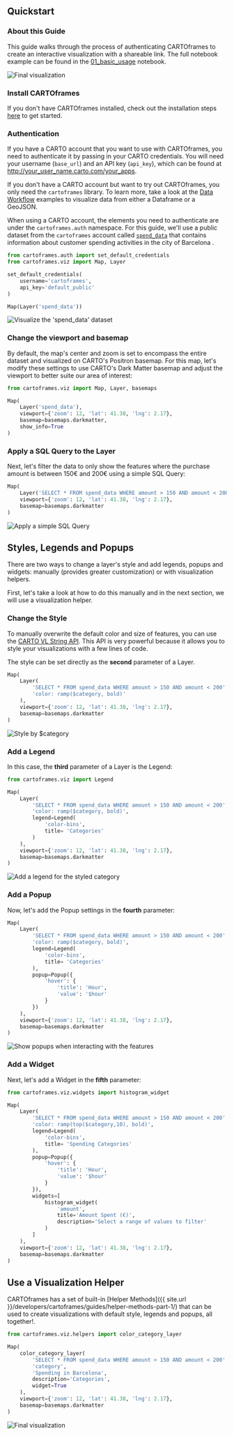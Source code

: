 ## Quickstart

### About this Guide

This guide walks through the process of authenticating CARTOframes to create an interactive visualization with a shareable link. The full notebook example can be found in the [01_basic_usage](https://github.com/CartoDB/cartoframes/blob/develop/examples/01_quickstart/01_basic_usage.ipynb) notebook.

![Final visualization](../../img/guides/quickstart/quickstart-final.gif)

### Install CARTOframes

If you don't have CARTOframes installed, check out the installation steps [here](../../guides/03-Install-CARTOframes-in-your-Notebooks.md) to get started.

### Authentication

If you have a CARTO account that you want to use with CARTOframes, you need to authenticate it by passing in your CARTO credentials. You will need your username (`base_url`) and an API key (`api_key`), which can be found at http://your_user_name.carto.com/your_apps.

If you don't have a CARTO account but want to try out CARTOframes, you only need the `cartoframes` library. To learn more, take a look at the [Data Workflow](LINK) examples to visualize data from either a Dataframe or a GeoJSON.

When using a CARTO account, the elements you need to authenticate are under the `cartoframes.auth` namespace. For this guide, we'll use a public dataset from the `cartoframes` account called [`spend_data`](https://cartoframes.carto.com/tables/spend_data/public/map) that contains information about customer spending activities in the city of Barcelona .

```py
from cartoframes.auth import set_default_credentials
from cartoframes.viz import Map, Layer

set_default_credentials(
    username='cartoframes',
    api_key='default_public'
)

Map(Layer('spend_data'))
```

![Visualize the 'spend_data' dataset](../../img/guides/quickstart/quickstart-1.png)

### Change the viewport and basemap

By default, the map's center and zoom is set to encompass the entire dataset and visualized on CARTO's Positron basemap. For this map, let's modify these settings to use CARTO's Dark Matter basemap and adjust the viewport to better suite our area of interest:

```py
from cartoframes.viz import Map, Layer, basemaps

Map(
    Layer('spend_data'),
    viewport={'zoom': 12, 'lat': 41.38, 'lng': 2.17},
    basemap=basemaps.darkmatter,
    show_info=True
)
```

### Apply a SQL Query to the Layer

Next, let's filter the data to only show the features where the purchase amount is between 150€ and 200€ using a simple SQL Query:

```py
Map(
    Layer('SELECT * FROM spend_data WHERE amount > 150 AND amount < 200'),
    viewport={'zoom': 12, 'lat': 41.38, 'lng': 2.17},
    basemap=basemaps.darkmatter
)
```

![Apply a simple SQL Query](../../img/guides/quickstart/quickstart-2.png)

## Styles, Legends and Popups

There are two ways to change a layer's style and add legends, popups and widgets: manually (provides greater customization) or with visualization helpers.

First, let's take a look at how to do this manually and in the next section, we will use a visualization helper.

### Change the Style

To manually overwrite the default color and size of features, you can use the [CARTO VL String API](https://carto.com/developers/carto-vl/guides/style-with-expressions/). This API is very powerful because it allows you to style your visualizations with a few lines of code.

The style can be set directly as the **second** parameter of a Layer.

```py
Map(
    Layer(
        'SELECT * FROM spend_data WHERE amount > 150 AND amount < 200',
        'color: ramp($category, bold)'
    ),
    viewport={'zoom': 12, 'lat': 41.38, 'lng': 2.17},
    basemap=basemaps.darkmatter
)
```

![Style by $category](../../img/guides/quickstart/quickstart-3.png)

### Add a Legend

In this case, the **third** parameter of a Layer is the Legend:

```py
from cartoframes.viz import Legend

Map(
    Layer(
        'SELECT * FROM spend_data WHERE amount > 150 AND amount < 200',
        'color: ramp($category, bold)',
        legend=Legend(
            'color-bins',
            title= 'Categories'
        )
    ),
    viewport={'zoom': 12, 'lat': 41.38, 'lng': 2.17},
    basemap=basemaps.darkmatter
)
```

![Add a legend for the styled category](../../img/guides/quickstart/quickstart-4.png)

### Add a Popup

Now, let's add the Popup settings in the **fourth** parameter:

```py
Map(
    Layer(
        'SELECT * FROM spend_data WHERE amount > 150 AND amount < 200',
        'color: ramp($category, bold)',
        legend=Legend(
            'color-bins',
            title= 'Categories'
        ),
        popup=Popup({
            'hover': {
                'title': 'Hour',
                'value': '$hour'
            }
        })
    ),
    viewport={'zoom': 12, 'lat': 41.38, 'lng': 2.17},
    basemap=basemaps.darkmatter
)
```

![Show popups when interacting with the features](../../img/guides/quickstart/quickstart-5.png)

### Add a Widget

Next, let's add a Widget in the **fifth** parameter:

```py
from cartoframes.viz.widgets import histogram_widget

Map(
    Layer(
        'SELECT * FROM spend_data WHERE amount > 150 AND amount < 200',
        'color: ramp(top($category,10), bold)',
        legend=Legend(
            'color-bins',
            title= 'Spending Categories'
        ),
        popup=Popup({
            'hover': {
                'title': 'Hour',
                'value': '$hour'
            }
        }),
        widgets=[
            histogram_widget(
                'amount',
                title='Amount Spent (€)',
                description='Select a range of values to filter'
            )
        ]
    ),
    viewport={'zoom': 12, 'lat': 41.38, 'lng': 2.17},
    basemap=basemaps.darkmatter
)
```

## Use a Visualization Helper

CARTOframes has a set of built-in [Helper Methods]({{ site.url }}/developers/cartoframes/guides/helper-methods-part-1/) that can be used to create visualizations with default style, legends and popups, all together!.

```py
from cartoframes.viz.helpers import color_category_layer

Map(
    color_category_layer(
        'SELECT * FROM spend_data WHERE amount > 150 AND amount < 200',
        'category', 
        'Spending in Barcelona',
        description='Categories',
        widget=True
    ),
    viewport={'zoom': 12, 'lat': 41.38, 'lng': 2.17},
    basemap=basemaps.darkmatter
)
```

![Final visualization](../../img/guides/quickstart/quickstart-final.gif)
